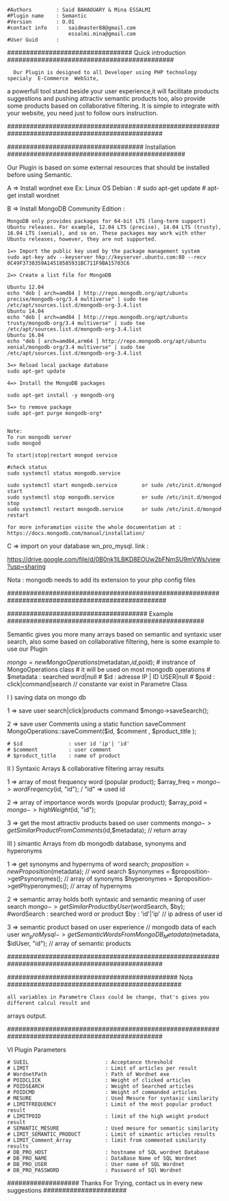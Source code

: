 
    #Authors        : Said BAHAOUARY & Mina ESSALMI
    #Plugin name    : Semantic 
    #Version        : O.O1
    #contact info   :   saidmaster88@gmail.com
                        essalmi.mina@gmail.com
    #User Guid      :

################################# Quick introduction ############################################

      Our Plugin is designed to all Developer using PHP technology specialy  E-Commerce  WebSite,
a  powerfull  tool  stand beside your user experience,it will facilitate products suggestions and
pushing attractiv semantic products too, also provide some products based on collaborative filtering.
It is simple to integrate with your website, you need just to follow ours instruction.

#################################################################################################

#################################### Installation ###############################################

Our Plugin is based on some external resources that should be installed before using Semantic.

A => Install wordnet exe
    Ex: Linux OS
    Debian :
       # sudo apt-get update
       # apt-get install wordnet
    
B => Install MongoDB Community Edition :

    MongoDB only provides packages for 64-bit LTS (long-term support) Ubuntu releases. For example, 12.04 LTS (precise), 14.04 LTS (trusty), 16.04 LTS (xenial), and so on. These packages may work with other Ubuntu releases, however, they are not supported.

    1=> Import the public key used by the package management system
    sudo apt-key adv --keyserver hkp://keyserver.ubuntu.com:80 --recv 0C49F3730359A14518585931BC711F9BA15703C6

    2=> Create a list file for MongoDB

    Ubuntu 12.04
    echo "deb [ arch=amd64 ] http://repo.mongodb.org/apt/ubuntu precise/mongodb-org/3.4 multiverse" | sudo tee /etc/apt/sources.list.d/mongodb-org-3.4.list
    Ubuntu 14.04
    echo "deb [ arch=amd64 ] http://repo.mongodb.org/apt/ubuntu trusty/mongodb-org/3.4 multiverse" | sudo tee /etc/apt/sources.list.d/mongodb-org-3.4.list
    Ubuntu 16.04
    echo "deb [ arch=amd64,arm64 ] http://repo.mongodb.org/apt/ubuntu xenial/mongodb-org/3.4 multiverse" | sudo tee /etc/apt/sources.list.d/mongodb-org-3.4.list

    3=> Reload local package database
    sudo apt-get update

    4=> Install the MongoDB packages

    sudo apt-get install -y mongodb-org

    5=> to remove package
    sudo apt-get purge mongodb-org*


    Note: 
    To run mongodb server
    sudo mongod

    To start|stop|restart mongod service

    #check status
    sudo systemctl status mongodb.service

    sudo systemctl start mongodb.service 		or sudo /etc/init.d/mongod start
    sudo systemctl stop mongodb.service 		or sudo /etc/init.d/mongod stop
    sudo systemctl restart mongodb.service 		or sudo /etc/init.d/mongod restart

    for more inforamation visite the whole documentation at : https://docs.mongodb.com/manual/installation/
    
C => import on your database wn_pro_mysql.
link : 

https://drive.google.com/file/d/0B0nk1ILBKD8EOUw2bFNmSU9mVWs/view?usp=sharing

Nota : mongodb needs to add its extension to your php config files

##################################################################################################

##################################### Example ####################################################

Semantic gives you more many arrays based on semantic and syntaxic user search, also some based on 
collaborative filtering, here is some example to use our Plugin

$mongo = new MongoOperations($metadatan,$id,$poid);
      # instrance of MongoOperations class
      # it will be used on most mongodb operations
      # $metadata : searched word|null
      # $id       : adresse IP | ID USER|null
      # $poid     : click|command|search // constante var
       exist in Parametre Class

I  ) saving data on mongo db 

1 => save user search|click|products command
    $mongo->saveSearch();

2 => save user Comments using a static function saveComment
    MongoOperations::saveComment($id, $comment , $product_title );

    # $id               : user id 'ip'| 'id'
    # $comment          : user comment 
    # $product_title    : name of product

II ) Syntaxic Arrays & collaborative filtering array results


1 => array of most frequency word (popular product);
$array_freq = $mongo->wordFreqency($id, "id"); / "id" => used id 

2 => array of importance words words (popular product);
$array_poid = $mongo->highWeight($id, "id");


3 => get the most attractiv products based on user comments 
    $mongo->getSimilarProductFromComments($id,$metadata); // return array

III ) simantic Arrays from db mongodb database, synonyms and hyperonyms

1 => get synonyms and hypernyms of word search;
       $proposition = new Proposition($metadata); // word search
       $synonymes = $proposition->getPsynonymes(); // array of synonyms 
       $hyperonymes = $proposition->getPhyperonymes(); // array of hypernyms

2 => semantic array holds both syntaxic and semantic meaning of user search
    $mongo->getSimilarProductbyUser($wordSearch, $by);
    #wordSearch : searched word or product
    $by         : 'id'|'ip' // ip adress of user id

3 => semantic product based on user experience // mongodb data of each user
    $wn_proMysql->getSemanticWordsFromMongoDB_Metadata($metadata, $idUser, "id"); 
    // array of semantic products

#################################################################################################

############################################# Nota ##############################################

    all variables in Parametre Class could be change, that's gives you different calcul result and 
arrays output.

#################################################################################################

VI Plugin Parameters
    
    # SUEIL                         : Acceptance threshold
    # LIMIT                         : Limit of articles per result
    # WordnetPath                   : Path of Wordnet exe
    # POIDCLICK                     : Weight of clicked articles
    # POIDSEARCH                    : Weight of Searched articles
    # POIDCMD                       : Weight of commanded articles
    # MESURE                        : Used Mesure for syntaxic similarity
    # LIMITFREQUENCY                : Limit of the most popular product result   
    # LIMITPOID                     : limit of the high weight product result
    # SEMANTIC_MESURE               : Used mesure for semantic similarity
    # LIMIT_SEMANTIC_PRODUCT        : Limit of simantic articles results
    # LIMIT_Comment_Array           : limit from commented similarity results 
    # DB_PRO_HOST                   : hostname of SQL wordnet Database 
    # DB_PRO_NAME                   : DataBase Name of SQL Wordnet 
    # DB_PRO_USER                   : User name of SQL Wordnet
    # DB_PRO_PASSWORD               : Password of SQl Wordnet


################### Thanks For Trying, contact us in every new suggestions ######################









